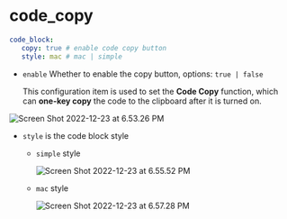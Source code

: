 # code_copy

```yaml
code_block:
   copy: true # enable code copy button
   style: mac # mac | simple
```


- `enable` Whether to enable the copy button, options: `true | false`

   This configuration item is used to set the **Code Copy** function, which can **one-key copy** the code to the clipboard after it is turned on.


![Screen Shot 2022-12-23 at 6.53.26 PM](https://evan.beee.top/img/Screen%20Shot%202022-12-23%20at%206.53.26%20PM.png)

- `style` is the code block style

   - `simple` style

     ![Screen Shot 2022-12-23 at 6.55.52 PM](https://evan.beee.top/img/Screen%20Shot%202022-12-23%20at%206.55.52%20PM.png)

   - `mac` style

     ![Screen Shot 2022-12-23 at 6.57.28 PM](https://evan.beee.top/img/Screen%20Shot%202022-12-23%20at%206.57.28%20PM.png)

